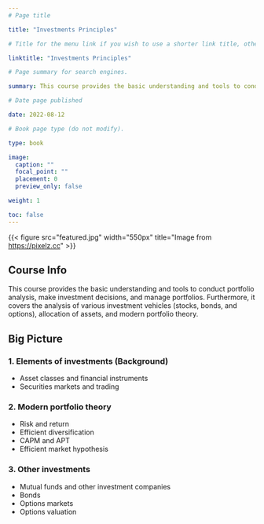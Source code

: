 ```yaml
---
# Page title

title: "Investments Principles"

# Title for the menu link if you wish to use a shorter link title, otherwise remove this option.

linktitle: "Investments Principles"

# Page summary for search engines.

summary: This course provides the basic understanding and tools to conduct portfolio analysis, make investment decisions, and manage portfolios. Furthermore, it covers the analysis of various investment vehicles (stocks, bonds, and options), allocation of assets, and modern portfolio theory.

# Date page published

date: 2022-08-12

# Book page type (do not modify).

type: book

image:
  caption: ""
  focal_point: ""
  placement: 0
  preview_only: false

weight: 1

toc: false
---
```


{{< figure src="featured.jpg" width="550px" title="Image from https://pixelz.cc" >}}

## Course Info

This course provides the basic understanding and tools to conduct portfolio analysis, make investment decisions, and manage portfolios. Furthermore, it covers the analysis of various investment vehicles (stocks, bonds, and options), allocation of assets, and modern portfolio theory.

## Big Picture

### 1. Elements of investments (Background)

- Asset classes and financial instruments
- Securities markets and trading

### 2. Modern portfolio theory

- Risk and return
- Efficient diversification
- CAPM and APT
- Efficient market hypothesis

### 3. Other investments

- Mutual funds and other investment companies
- Bonds
- Options markets
- Options valuation
